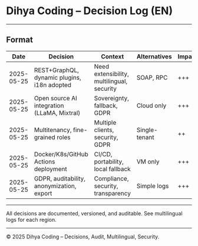 # Dihya Coding – Decision Log (EN)

---

## Format

| Date       | Decision                                    | Context                        | Alternatives | Impact | Status |
|------------|----------------------------------------------|---------------------------------|--------------|--------|--------|
| 2025-05-25 | REST+GraphQL, dynamic plugins, i18n adopted  | Need extensibility, multilingual, security | SOAP, RPC    | +++    | Approved |
| 2025-05-25 | Open source AI integration (LLaMA, Mixtral)  | Sovereignty, fallback, GDPR     | Cloud only   | +++    | Approved |
| 2025-05-25 | Multitenancy, fine-grained roles             | Multiple clients, security, GDPR| Single-tenant| ++     | Approved |
| 2025-05-25 | Docker/K8s/GitHub Actions deployment         | CI/CD, portability, local fallback| VM only      | +++    | Approved |
| 2025-05-25 | GDPR, auditability, anonymization, export    | Compliance, security, transparency| Simple logs  | +++    | Approved |

---

All decisions are documented, versioned, and auditable. See multilingual logs for each region.

---

© 2025 Dihya Coding – Decisions, Audit, Multilingual, Security.
